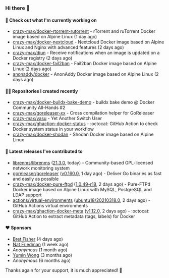 ### Hi there 👋

#### 👷 Check out what I'm currently working on

- [crazy-max/docker-rtorrent-rutorrent](https://github.com/crazy-max/docker-rtorrent-rutorrent) - rTorrent and ruTorrent Docker image based on Alpine Linux (1 day ago)
- [crazy-max/docker-nextcloud](https://github.com/crazy-max/docker-nextcloud) - Nextcloud Docker image based on Alpine Linux and Nginx with advanced features (2 days ago)
- [crazy-max/diun](https://github.com/crazy-max/diun) - Receive notifications when an image is updated on a Docker registry (2 days ago)
- [crazy-max/docker-fail2ban](https://github.com/crazy-max/docker-fail2ban) - Fail2ban Docker image based on Alpine Linux (2 days ago)
- [anonaddy/docker](https://github.com/anonaddy/docker) - AnonAddy Docker image based on Alpine Linux (2 days ago)

#### 👨‍💻 Repositories I created recently

- [crazy-max/docker-buildx-bake-demo](https://github.com/crazy-max/docker-buildx-bake-demo) - buildx bake demo @ Docker Community All-Hands #2
- [crazy-max/goreleaser-xx](https://github.com/crazy-max/goreleaser-xx) - Cross compilation helper for GoReleaser
- [crazy-max/yasu](https://github.com/crazy-max/yasu) - Yet Another Switch User
- [crazy-max/ghaction-docker-status](https://github.com/crazy-max/ghaction-docker-status) - :octocat: GitHub Action to check Docker system status in your workflow
- [crazy-max/docker-shodan](https://github.com/crazy-max/docker-shodan) - Shodan Docker image based on Alpine Linux

#### 🚀 Latest releases I've contributed to

- [librenms/librenms](https://github.com/librenms/librenms) ([21.3.0](https://github.com/librenms/librenms/releases/tag/21.3.0), today) - Community-based GPL-licensed network monitoring system
- [goreleaser/goreleaser](https://github.com/goreleaser/goreleaser) ([v0.160.0](https://github.com/goreleaser/goreleaser/releases/tag/v0.160.0), 1 day ago) - Deliver Go binaries as fast and easily as possible
- [crazy-max/docker-pure-ftpd](https://github.com/crazy-max/docker-pure-ftpd) ([1.0.49-r18](https://github.com/crazy-max/docker-pure-ftpd/releases/tag/1.0.49-r18), 2 days ago) - Pure-FTPd Docker image based on Alpine Linux with MySQL, PostgreSQL and LDAP support
- [actions/virtual-environments](https://github.com/actions/virtual-environments) ([ubuntu18/20210318.0](https://github.com/actions/virtual-environments/releases/tag/ubuntu18%2F20210318.0), 2 days ago) - GitHub Actions virtual environments
- [crazy-max/ghaction-docker-meta](https://github.com/crazy-max/ghaction-docker-meta) ([v1.12.0](https://github.com/crazy-max/ghaction-docker-meta/releases/tag/v1.12.0), 2 days ago) - :octocat: GitHub Action to extract metadata (tags, labels) for Docker

#### ❤️ Sponsors
- [Bret Fisher](https://github.com/BretFisher) (4 days ago)
- [Nat Friedman](https://github.com/nat) (1 week ago)
- _Anonymous_ (1 month ago)
- [Yumin Wong](https://github.com/itsbagpack) (3 months ago)
- _Anonymous_ (6 months ago)

Thanks again for your support, it is much appreciated! 🙏
